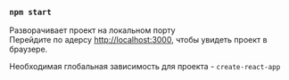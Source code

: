 ### `npm start`

Разворачивает проект на локальном порту<br>
Перейдите по адерсу [http://localhost:3000](http://localhost:3000), чтобы увидеть проект в браузере.

Необходимая глобальная зависимость для проекта - `create-react-app`
